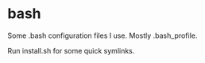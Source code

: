 bash
====

Some .bash configuration files I use. Mostly .bash_profile.

Run install.sh for some quick symlinks.

